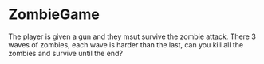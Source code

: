 # ZombieGame
The player is given a gun and they msut survive the zombie attack. There 3 waves of zombies, each wave is harder than the last, can you kill all the zombies and survive until the end?
